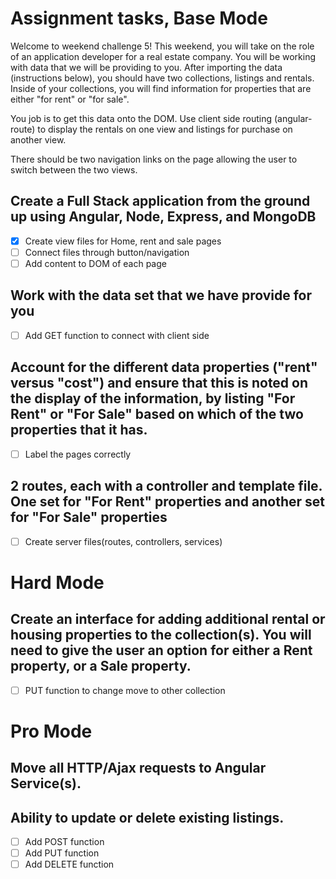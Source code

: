 # Assignment tasks, Base Mode

Welcome to weekend challenge 5! This weekend, you will take on the role of an application developer for a real estate company. You will be working with data that we will be providing to you. After importing the data (instructions below), you should have two collections, listings and rentals. Inside of your collections, you will find information for properties that are either "for rent" or "for sale".

You job is to get this data onto the DOM. Use client side routing (angular-route) to display the rentals on one view and listings for purchase on another view.

There should be two navigation links on the page allowing the user to switch between the two views.


## Create a Full Stack application from the ground up using Angular, Node, Express, and MongoDB
- [x] Create view files for Home, rent and sale pages
- [ ] Connect files through button/navigation
- [ ] Add content to DOM of each page

## Work with the data set that we have provide for you
- [ ] Add GET function to connect with client side

## Account for the different data properties ("rent" versus "cost") and ensure that this is noted on the display of the information, by listing "For Rent" or "For Sale" based on which of the two properties that it has.
- [ ] Label the pages correctly

## 2 routes, each with a controller and template file. One set for "For Rent" properties and another set for "For Sale" properties
- [ ] Create server files(routes, controllers, services)

# Hard Mode
## Create an interface for adding additional rental or housing properties to the collection(s). You will need to give the user an option for either a Rent property, or a Sale property.
- [ ] PUT function to change move to other collection
# Pro Mode
## Move all HTTP/Ajax requests to Angular Service(s).
## Ability to update or delete existing listings.
- [ ] Add POST function
- [ ] Add PUT function
- [ ] Add DELETE function